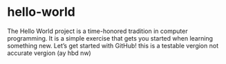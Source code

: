# hello-world
The Hello World project is a time-honored tradition in computer programming. It is a simple exercise that gets you started when learning something new. Let’s get started with GitHub!
this is a testable vergion not accurate vergion (ay hbd nw)
